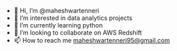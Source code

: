 - 👋 Hi, I’m @maheshwartenneri
- 👀 I’m interested in data analytics projects
- 🌱 I’m currently learning python
- 💞️ I’m looking to collaborate on AWS Redshift
- 📫 How to reach me maheshwartenneri95@gmail.com

<!---
maheshwartenneri/maheshwartenneri is a ✨ special ✨ repository because its `README.md` (this file) appears on your GitHub profile.
You can click the Preview link to take a look at your changes.
--->
